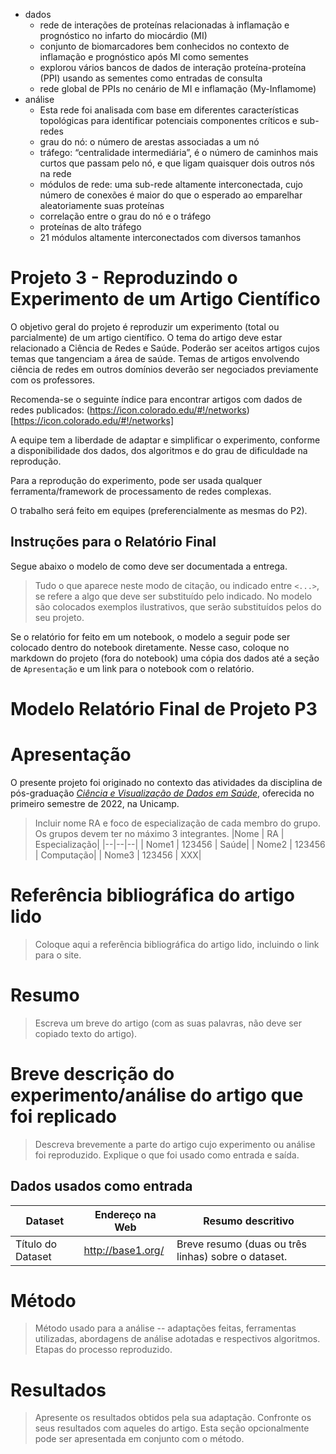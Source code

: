 - dados
  - rede de interações de proteínas relacionadas à inflamação e prognóstico no infarto do miocárdio (MI)
  - conjunto de biomarcadores bem conhecidos no contexto de inflamação e prognóstico após MI como sementes
  - explorou vários bancos de dados de interação proteína-proteína (PPI) usando as sementes como entradas de consulta
  - rede global de PPIs no cenário de MI e inflamação  (My-Inflamome)
- análise
  - Esta rede foi analisada com base em diferentes características topológicas para identificar potenciais componentes críticos e sub-redes
  - grau do nó: o número de arestas associadas a um nó
  - tráfego: “centralidade intermediária”, é o número de caminhos mais curtos que passam pelo nó, e que ligam quaisquer dois outros nós na rede
  - módulos de rede: uma sub-rede altamente interconectada, cujo número de conexões é maior do que o esperado ao emparelhar aleatoriamente suas proteínas
  - correlação entre o grau do nó e o tráfego
  - proteínas de alto tráfego
  - 21 módulos altamente interconectados com diversos tamanhos

# Projeto 3 - Reproduzindo o Experimento de um Artigo Científico

O objetivo geral do projeto é reproduzir um experimento (total ou parcialmente) de um artigo científico. O tema do artigo deve estar relacionado a Ciência de Redes e Saúde. Poderão ser aceitos artigos cujos temas que tangenciam a área de saúde. Temas de artigos envolvendo ciência de redes em outros domínios deverão ser negociados previamente com os professores.

Recomenda-se o seguinte índice para encontrar artigos com dados de redes publicados: (https://icon.colorado.edu/#!/networks)[https://icon.colorado.edu/#!/networks]

A equipe tem a liberdade de adaptar e simplificar o experimento, conforme a disponibilidade dos dados, dos algoritmos e do grau de dificuldade na reprodução.

Para a reprodução do experimento, pode ser usada qualquer ferramenta/framework de processamento de redes complexas.

O trabalho será feito em equipes (preferencialmente as mesmas do P2).

## Instruções para o Relatório Final

Segue abaixo o modelo de como deve ser documentada a entrega.
> Tudo o que aparece neste modo de citação, ou indicado entre `<...>`, se refere a algo que deve ser substituído pelo indicado. No modelo são colocados exemplos ilustrativos, que serão substituídos pelos do seu projeto.

Se o relatório for feito em um notebook, o modelo a seguir pode ser colocado dentro do notebook diretamente. Nesse caso, coloque no markdown do projeto (fora do notebook) uma cópia dos dados até a seção de `Apresentação` e um link para o notebook com o relatório.

# Modelo Relatório Final de Projeto P3

# Apresentação

O presente projeto foi originado no contexto das atividades da disciplina de pós-graduação [*Ciência e Visualização de Dados em Saúde*](https://ds4h.org), oferecida no primeiro semestre de 2022, na Unicamp.

> Incluir nome RA e foco de especialização de cada membro do grupo. Os grupos devem ter no máximo 3 integrantes.
> |Nome  | RA | Especialização|
> |--|--|--|
> | Nome1  | 123456  | Saúde|
> | Nome2  | 123456  | Computação|
> | Nome3  | 123456  | XXX|

# Referência bibliográfica do artigo lido
> Coloque aqui a referência bibliográfica do artigo lido, incluindo o link para o site.

# Resumo
> Escreva um breve do artigo (com as suas palavras, não deve ser copiado texto do artigo).

# Breve descrição do experimento/análise do artigo que foi replicado
> Descreva brevemente a parte do artigo cujo experimento ou análise foi reproduzido. Explique o que foi usado como entrada e saída.

## Dados usados como entrada
Dataset | Endereço na Web | Resumo descritivo
----- | ----- | -----
Título do Dataset | http://base1.org/ | Breve resumo (duas ou três linhas) sobre o dataset.

# Método
> Método usado para a análise -- adaptações feitas, ferramentas utilizadas, abordagens de análise adotadas e respectivos algoritmos.
> Etapas do processo reproduzido.

# Resultados
> Apresente os resultados obtidos pela sua adaptação.
> Confronte os seus resultados com aqueles do artigo.
> Esta seção opcionalmente pode ser apresentada em conjunto com o método.
